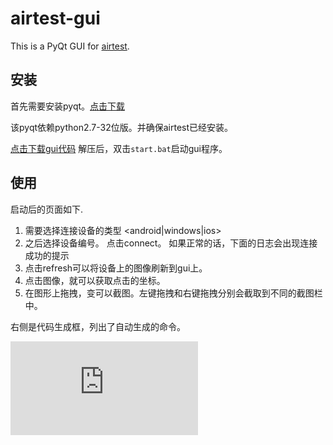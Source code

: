 airtest-gui
==================

This is a PyQt GUI for [airtest](http://git.mt.nie.netease.com/hzsunshx/airtest).

## 安装
首先需要安装pyqt。[点击下载](ftp://mt.nie.netease.com/airtest-gui/PyQt4-4.10.4-gpl-Py2.7-Qt4.8.6-x32.exe)

该pyqt依赖python2.7-32位版。并确保airtest已经安装。

[点击下载gui代码](http://git.mt.nie.netease.com/hzsunshx/airtest-gui/archive/master/airtest-gui.zip)
解压后，双击`start.bat`启动gui程序。

## 使用
启动后的页面如下.

1. 需要选择连接设备的类型 <android|windows|ios>
2. 之后选择设备编号。 点击connect。 如果正常的话，下面的日志会出现连接成功的提示
3. 点击refresh可以将设备上的图像刷新到gui上。
4. 点击图像，就可以获取点击的坐标。
5. 在图形上拖拽，变可以截图。左键拖拽和右键拖拽分别会截取到不同的截图栏中。

右侧是代码生成框，列出了自动生成的命令。

![airtest-gui](http://doc.mt.nie.netease.com/lib/exe/fetch.php?cache=&media=pasted:20140827-111211.png)
